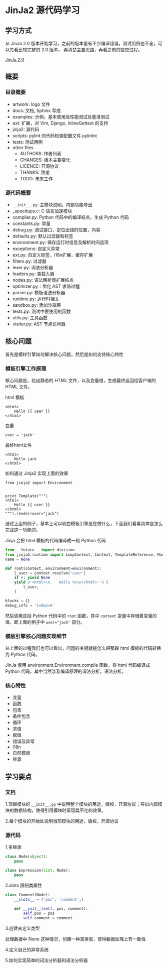 # JinJa2 源代码学习

## 学习方式
从 JinJa 2.0 版本开始学习，之前的版本里有不少编译错误，测试用例也不全，可以先看比较完整的 2.0 版本，
弄清楚主要思路，再看之前的提交过程。

[JinJa 2.0](https://github.com/mitsuhiko/jinja2/releases/tag/2.0)

## 概要
### 目录概要

* artwork: logo 文件
* docs: 文档, Sphinx 写成
* examples: 示例，基本使用及性能测试及基准测试
* ext: 扩展，对 Vim, Django, InlineGettext 的支持
* jinja2: 源代码
* scripts: pylint 的代码检查配置文件 pylintrc
* tests: 测试用例
* other files
	- AUTHORS: 作者列表
	- CHANGES: 版本主要变化
	- LICENCE: 开源协议
	- THANKS: 致谢
	- TODO: 未来工作

### 源代码概要

* `__init__.py`: 主模块说明，内部功能导出
* _speedups.c: C 语言加速模块
* compiler.py: Python 代码中的编译结点，生成 Python 代码
* constants.py: 常量
* debug.py: 调试接口，定位出错的位置，内容
* defaults.py: 默认过滤器和标签
* environment.py: 保存运行时信息及解析时间选项
* exceptions: 自定义异常
* ext.py: 自定义标签，i18n扩展，缓存扩展
* filters.py: 过滤器
* lexer.py: 词法分析器
* loaders.py: 类载入器
* nodes.py: 语法解析器扩展结点
* optimizer.py：优化 AST 求值过程
* parser.py: 模板语法分析器
* runtime.py: 运行时相关
* sandbox.py: 添加沙箱层
* tests.py: 测试中要使用的函数
* utils.py: 工具函数
* visitor.py: AST 节点访问器

## 核心问题
首先是模样引擎如何解决核心问题，然后是如何支持核心特性

### 模板引擎工作原理

核心问题是，给出静态的 HTML 文件，以及变量值，生成最终返回给客户端的 HTML 文件。

html 模板
```
<html>
    Hello {{ user }}
</html>
```

变量
```
user = 'jack'
```

最终html文件

```
<html>
    Hello jack
</html>
```

如何通过 Jinja2 实现上面的效果

```
from jinja2 import Environment


print Template("""\
<html>
    Hello {{ user }}
</html>
""").render(user="jack")
```

通过上面的例子，基本上可以明白模板引擎是在做什么，下面我们看看具体是怎么完成这一功能的。

Jinja 会把 html 模板的代码编译成一段 Python 代码

```python
from __future__ import division
from jinja2.runtime import LoopContext, Context, TemplateReference, Macro, Markup, TemplateRuntimeError, missing, concat, escape, markup_join, unicode_join
name = None

def root(context, environment=environment):
    l_user = context.resolve('user')
    if 0: yield None
    yield u'<html>\n    Hello %s\n</html>' % (
        l_user, 
    )

blocks = {}
debug_info = '1=8&2=9'
```

然后调用这段 Python 代码中的 `root` 函数，其中 `context` 变量中存储着变量的值，即上面的例子中
`user="jack"` 部分。

### 模板引擎核心问题实现细节
从上面的过程我们也可以看出，问题的关键就是怎么把那段 html 模板的代码转换为 Python 代码。

JinJa 使用 environment.Environment.compile 函数，将 html 代码编译成 Python 代码，其中当然涉及编译原理的词法分析，语法分析。


### 核心特性
* 变量
* 函数
* 包含
* 条件包含
* 循环
* 求值
* 赋值
* 错误及异常
* i18n
* 自然模板
* 继承


## 学习要点

### 文档

1.顶层模块的 `__init__.py` 中说明整个模块的用途，版权，开源协议；导出内部模块的数据结构，使得引用模块时呈现扁平化的效果。

2.每个模块的开始处说明当前模块的用途，版权，开源协议


### 源代码

1.多继承
```python
class Node(object):
	pass

class Expression(list, Node):
	pass
```

2.slots
限制类属性

```python
class Comment(Node):
	__slots__ = ('pos', 'comment',)
    
    def __init__(self, pos, comment):
        self.pos = pos
        self.comment = comment
```

3.创建未定义类型

处理数据中 None 这种情况，创建一种空类型，使得数据处理上有一致性

4.定义自己的异常系统

5.如何实现简单的词法分析器和语法分析器